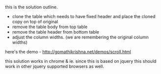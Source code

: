 this is the solution outline.

 - clone the table which needs to have fixed header and place the cloned copy on top of original
 - remove the table body from top table
 - remove the table header from bottom table
 - adjust the column widths. (we are remembering the original column widths)

here's the demo - http://gomathikrishna.net/demos/scroll.html

this solution works in chrome & ie. since this is based on jquery this should work in other jquery supported browsers as well.
